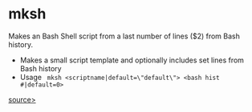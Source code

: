 # mksh

Makes an Bash Shell script from a last number of lines ($2) from Bash history.

- Makes a small script template and optionally
    includes set lines from Bash history
- Usage
     ``` mksh <scriptname|default=\"default\"> <bash hist #|default=0>```
     

[source>](./mksh)
